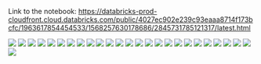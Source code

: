 Link to the notebook:
https://databricks-prod-cloudfront.cloud.databricks.com/public/4027ec902e239c93eaaa8714f173bcfc/1963617854454533/1568257630178686/2845731785121317/latest.html

![](pics/1.png)
![](pics/2.png)
![](pics/3.png)
![](pics/4.png)
![](pics/5.png)
![](pics/6.png)
![](pics/7.png)
![](pics/8.png)
![](pics/9.png)
![](pics/10.png)
![](pics/11.png)
![](pics/12.png)
![](pics/13.png)
![](pics/14.png)
![](pics/15.png)
![](pics/16.png)
![](pics/17.png)
![](pics/18.png)
![](pics/19.png)
![](pics/20.png)
![](pics/21.png)
![](pics/22.png)
![](pics/23.png)
![](pics/24.png)
![](pics/25.png)
![](pics/26.png)
